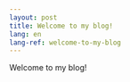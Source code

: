 ```yaml
---
layout: post
title: Welcome to my blog!
lang: en
lang-ref: welcome-to-my-blog
---
```


Welcome to my blog!

